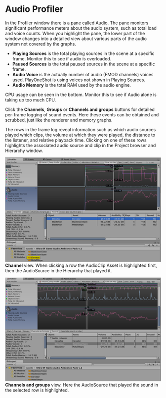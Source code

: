 # Audio Profiler

In the Profiler window there is a pane called Audio. The pane monitors significant performance meters about the audio system, such as total load and voice counts. When you highlight the pane, the lower part of the window changes into a detailed view about various parts of the audio system not covered by the graphs. 

* __Playing Sources__ is the total playing sources in the scene at a specific frame. Monitor this to see if audio is overloaded.
* __Paused Sources__ is the total paused sources in the scene at a specific frame.
* __Audio Voice__ is the actually number of audio (FMOD channels) voices used. PlayOneShot is using voices not shown in Playing Sources.
* __Audio Memory__ is the total RAM used by the audio engine.

CPU usage can be seen in the bottom. Monitor this to see if Audio alone is taking up too much CPU.

Click the __Channels__, __Groups__ or __Channels and groups__ buttons for detailed per-frame logging of sound events. Here these events can be obtained and scrubbed, just like the renderer and memory graphs.

The rows in the frame log reveal information such as which audio sources played which clips, the volume at which they were played, the distance to the listener, and relative playback time. 
Clicking on one of these rows highlights the associated audio source and clip in the Project browser and Hierarchy window.

![](../uploads/Main/AudioProfilerChannels.jpg) __Channel__ view. When clicking a row the AudioClip Asset is highlighted first, then the AudioSource in the Hierarchy that played it.

![](../uploads/Main/AudioProfilerHierarchyHighlight.jpg) __Channels and groups__ view. Here the AudioSource that played the sound in the selected row is highlighted.

